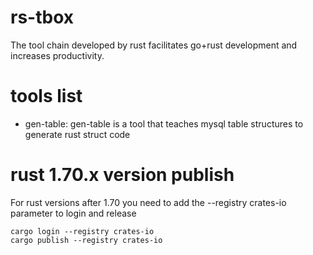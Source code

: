 # rs-tbox
The tool chain developed by rust facilitates go+rust development and increases productivity.

# tools list
- gen-table: gen-table is a tool that teaches mysql table structures to generate rust struct code

# rust 1.70.x version publish
For rust versions after 1.70
you need to add the --registry crates-io parameter to login and release
```shell
cargo login --registry crates-io
cargo publish --registry crates-io
```
